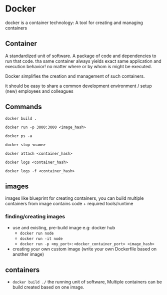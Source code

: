 # Docker
docker is a container technology: A tool for creating and managing containers

## Container
  A standardized unit of software.
  A package of code and dependencies to run that code.
  tha same container always yields exact same application and execution behavior! no matter where or by whom is might be executed.

  Docker simplifies the creation and management of such containers.
  
  it should be easy to share a common development environment   / setup (new) employees and colleagues

## Commands
`docker build .`

`docker run -p 3000:3000 <image_hash>`

`docker ps -a`

`docker stop <name>`

`docker attach <container_hash>`

`docker logs <container_hash>`

`docker logs -f <container_hash>`

## images
images like blueprint for creating containers, you can build multiple containers from image contains code + required tools/runtime

### finding/creating images
* use and existing, pre-build image e.g: docker hub
  * `docker run node`
  * `docker run -it node`
  * `docker run -p <my_port>:<docker_container_port> <image_hash>`
* creating your own custom image (write your own Dockerfile based on another image)
## containers
  * `docker build ./`
the running unit of software, Multiple containers can be build created based on one image.
